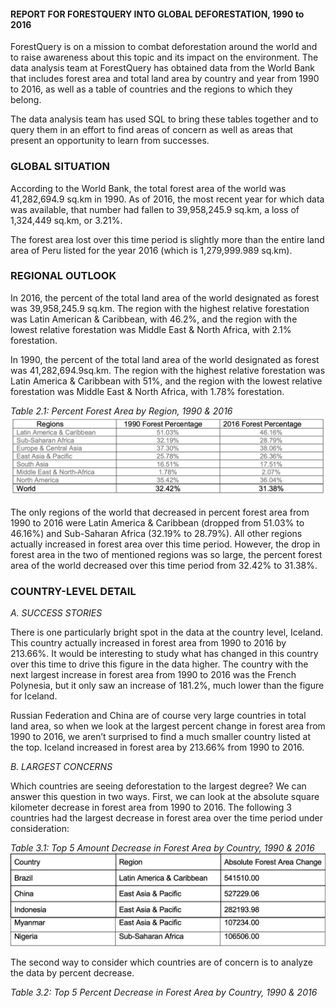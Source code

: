 #### REPORT FOR FORESTQUERY INTO GLOBAL DEFORESTATION, 1990 to 2016
ForestQuery is on a mission to combat deforestation around the world and to raise awareness about this topic and its impact on the environment. The data analysis team at ForestQuery has obtained data from the World Bank that includes forest area and total land area by country and year from 1990 to 2016, as well as a table of countries and the regions to which they belong.

The data analysis team has used SQL to bring these tables together and to query them in an effort to find areas of concern as well as areas that present an opportunity to learn from successes.

### GLOBAL SITUATION
According to the World Bank, the total forest area of the world was 41,282,694.9 sq.km in 1990. As of 2016, the most recent year for which data was available, that number had fallen to 39,958,245.9 sq.km, a loss of 1,324,449 sq.km, or 3.21%.

The forest area lost over this time period is slightly more than the entire land area of Peru listed for the year 2016 (which is 1,279,999.989 sq.km).

### REGIONAL OUTLOOK
In 2016, the percent of the total land area of the world designated as forest was 39,958,245.9 sq.km. The region with the highest relative forestation was
Latin American & Caribbean, with 46.2%, and the region with the lowest relative forestation was Middle East & North Africa, with 2.1% forestation.

In 1990, the percent of the total land area of the world designated as forest was 41,282,694.9sq.km. The region with the highest relative forestation was
Latin America & Caribbean with 51%, and the region with the lowest relative forestation was Middle East & North Africa, with 1.78% forestation.

_Table 2.1: Percent Forest Area by Region, 1990 & 2016_
![Regional Table](https://github.com/GangaVantagodi/Deforestation-Project/blob/main/Regional%20Table.png)

The only regions of the world that decreased in percent forest area from 1990 to 2016 were Latin America & Caribbean (dropped from 51.03% to 46.16%) and Sub-Saharan Africa (32.19% to 28.79%). All other regions actually increased in forest area over this time period. However, the drop in forest area in the two of mentioned regions was so large, the percent forest area of the world decreased over this time period from 32.42% to 31.38%.

### COUNTRY-LEVEL DETAIL
_A. SUCCESS STORIES_

There is one particularly bright spot in the data at the country level, Iceland. This country actually increased in forest area from 1990 to 2016 by 213.66%. It would be interesting to study what has changed in this country over this time to drive this figure in the data higher. The country with the next largest increase in forest area from 1990 to 2016 was the French Polynesia, but it only saw an increase of 181.2%, much lower than the figure for Iceland.

Russian Federation and China are of course very large countries in total land area, so when we look at the largest percent change in forest area from 1990 to 2016, we aren’t surprised to find a much smaller country listed at the top. Iceland increased in forest area by 213.66% from 1990 to 2016.

_B. LARGEST CONCERNS_

Which countries are seeing deforestation to the largest degree? We can answer this question in two ways. First, we can look at the absolute square kilometer decrease in forest area from 1990 to 2016. The following 3 countries had the largest decrease in forest area over the time period under consideration:

_Table 3.1: Top 5 Amount Decrease in Forest Area by Country, 1990 & 2016_
![Country-Abs](https://github.com/GangaVantagodi/Deforestation-Project/blob/main/Countries-Abs.png)

The second way to consider which countries are of concern is to analyze the data by percent decrease.

_Table 3.2: Top 5 Percent Decrease in Forest Area by Country, 1990 & 2016_


